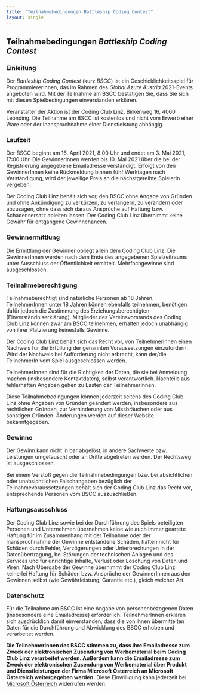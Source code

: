 ```yaml
---
title: "Teilnahmebedingungen Battleship Coding Contest"
layout: single
---
```


## Teilnahmebedingungen *Battleship Coding Contest*

### Einleitung

Der *Battleship Coding Contest* (kurz *BSCC*) ist ein Geschicklichkeitsspiel für ProgrammiererInnen, das im Rahmen des *Global Azure Austria* 2021-Events angeboten wird. Mit der Teilnahme am BSCC bestätigen Sie, dass Sie sich mit diesen Spielbedingungen einverstanden erklären.

Veranstalter der Aktion ist der Coding Club Linz, Birkenweg 16, 4060 Leonding. Die Teilnahme am BSCC ist kostenlos und nicht vom Erwerb einer Ware oder der Inanspruchnahme einer Dienstleistung abhängig.

### Laufzeit

Der BSCC beginnt am 16. April 2021, 8:00 Uhr und endet am 3. Mai 2021, 17:00 Uhr. Die GewinnerInnen werden bis 10. Mai 2021 über die bei der Registrierung angegebene Emailadresse verständigt. Erfolgt von den GewinnerInnen keine Rückmeldung binnen fünf Werktagen nach Verständigung, wird der jeweilige Preis an die nächstgereihte Spielerin vergeben.

Der Coding Club Linz behält sich vor, den BSCC ohne Angabe von Gründen und ohne Ankündigung zu verkürzen, zu verlängern, zu verändern oder abzusagen, ohne dass sich daraus Ansprüche auf Haftung bzw. Schadensersatz ableiten lassen. Der Coding Club Linz übernimmt keine Gewähr für entgangene Gewinnchancen.

### Gewinnermittlung

Die Ermittlung der Gewinner obliegt allein dem Coding Club Linz. Die GewinnerInnen werden nach dem Ende des angegebenen Spielzeitraums unter Ausschluss der Öffentlichkeit ermittelt. Mehrfachgewinne sind ausgeschlossen.

### Teilnahmeberechtigung

Teilnahmeberechtigt sind natürliche Personen ab 18 Jahren. TeilnehmerInnen unter 18 Jahren können ebenfalls teilnehmen, benötigen dafür jedoch die Zustimmung des Erziehungsberechtigten (Einverständniserklärung). Mitglieder des Vereinsvorstands des Coding Club Linz können zwar am BSCC teilnehmen, erhalten jedoch unabhängig von ihrer Platzierung keinesfalls Gewinne.

Der Coding Club Linz behält sich das Recht vor, von TeilnehmerInnen einen Nachweis für die Erfüllung der genannten Voraussetzungen einzufordern. Wird der Nachweis bei Aufforderung nicht erbracht, kann der/die TeilnehmerIn vom Spiel ausgeschlossen werden.

TeilnehmerInnen sind für die Richtigkeit der Daten, die sie bei Anmeldung machen (insbesondere Kontaktdaten), selbst verantwortlich. Nachteile aus fehlerhaften Angaben gehen zu Lasten der TeilnehmerInnen.

Diese Teilnahmebedingungen können jederzeit seitens des Coding Club Linz ohne Angaben von Gründen geändert werden, insbesondere aus rechtlichen Gründen, zur Verhinderung von Missbräuchen oder aus sonstigen Gründen. Änderungen werden auf dieser Website bekanntgegeben.

### Gewinne

Der Gewinn kann nicht in bar abgelöst, in andere Sachwerte bzw. Leistungen umgetauscht oder an Dritte abgetreten werden. Der Rechtsweg ist ausgeschlossen.

Bei einem Verstoß gegen die Teilnahmebedingungen bzw. bei absichtlichen oder unabsichtlichen Falschangaben bezüglich der Teilnahmevoraussetzungen behält sich der Coding Club Linz das Recht vor, entsprechende Personen vom BSCC auszuschließen.

### Haftungsausschluss

Der Coding Club Linz sowie bei der Durchführung des Spiels beteiligten Personen und Unternehmen übernehmen keine wie auch immer geartete Haftung für im Zusammenhang mit der Teilnahme oder der Inanspruchnahme der Gewinne entstandene Schäden, haften nicht für Schäden durch Fehler, Verzögerungen oder Unterbrechungen in der Datenübertragung, bei Störungen der technischen Anlagen und des Services und für unrichtige Inhalte, Verlust oder Löschung von Daten und Viren. Nach Übergabe der Gewinne übernimmt der Coding Club Linz keinerlei Haftung für Schäden bzw. Ansprüche der GewinnerInnen aus den Gewinnen selbst (wie Gewährleistung, Garantie etc.), gleich welcher Art.

### Datenschutz

Für die Teilnahme am BSCC ist eine Angabe von personenbezogenen Daten (insbesondere eine Emailadresse) erforderlich. TeilnehmerInnen erklären sich ausdrücklich damit einverstanden, dass die von ihnen übermittelten Daten für die Durchführung und Abwicklung des BSCC erhoben und verarbeitet werden.

**Die TeilnehmerInnen des BSCC stimmen zu, dass ihre Emailadresse zum Zweck der elektronischen Zusendung von Werbematerial beim Coding Club Linz verarbeitet werden. Außerdem kann die Emailadresse zum Zweck der elektronischen Zusendung von Werbematerial über Produkt und Dienstleistungen der Firma Microsoft Österreich an Microsoft Österreich weitergegeben werden.** Diese Einwilligung kann jederzeit bei [Microsoft Österreich](https://www.microsoft.com/de-at/unternehmen/servicestellen.aspx) widerrufen werden.
